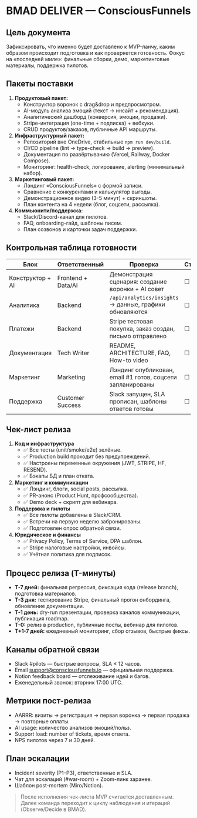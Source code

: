 ﻿# BMAD DELIVER — ConsciousFunnels

## Цель документа
Зафиксировать, что именно будет доставлено к MVP-ланчу, каким образом происходит подготовка и как проверяется готовность. Фокус на «последней миле»: финальные сборки, демо, маркетинговые материалы, поддержка пилотов.

## Пакеты поставки
1. **Продуктовый пакет:**
   - Конструктор воронок с drag&drop и предпросмотром.
   - AI-модуль анализа эмоций (текст → инсайт + рекомендация).
   - Аналитический дашборд (конверсия, эмоции, продажи).
   - Stripe-интеграция (one-time + подписка) + вебхуки.
   - CRUD продуктов/заказов, публичные API маршруты.
2. **Инфраструктурный пакет:**
   - Репозиторий вне OneDrive, стабильные `npm run dev/build`.
   - CI/CD pipeline (lint → type-check → build → preview).
   - Документация по развёртыванию (Vercel, Railway, Docker Compose).
   - Мониторинг: health-check, логирование, alerting (минимальный набор).
3. **Маркетинговый пакет:**
   - Лэндинг «ConsciousFunnels» с формой записи.
   - Сравнение с конкурентами и калькулятор выгоды.
   - Демонстрационное видео (3-5 минут) + скриншоты.
   - План контента на 4 недели (блог, соцсети, рассылка).
4. **Коммьюнити/поддержка:**
   - Slack/Discord-канал для пилотов.
   - FAQ, onboarding-гайд, шаблоны писем.
   - План созвонов и карточки задач поддержки.

## Контрольная таблица готовности
| Блок | Ответственный | Проверка | Статус |
| --- | --- | --- | --- |
| Конструктор + AI | Frontend + Data/AI | Демонстрация сценария: создание воронки + AI совет | ☐ |
| Аналитика | Backend | `/api/analytics/insights` → данные, графики обновляются | ☐ |
| Платежи | Backend | Stripe тестовая покупка, заказ создан, письмо отправлено | ☐ |
| Документация | Tech Writer | README, ARCHITECTURE, FAQ, How-to video | ☐ |
| Маркетинг | Marketing | Лэндинг опубликован, email #1 готов, соцсети запланированы | ☐ |
| Поддержка | Customer Success | Slack запущен, SLA прописан, шаблоны ответов готовы | ☐ |

## Чек-лист релиза
1. **Код и инфраструктура**
   - ✅ Все тесты (unit/smoke/e2e) зелёные.
   - ✅ Production build проходит без предупреждений.
   - ✅ Настроены переменные окружения (JWT, STRIPE, HF, RESEND).
   - ✅ Бэкапы БД и план отката.
2. **Маркетинг и коммуникации**
   - ✅ Лэндинг, блоги, social posts, рассылка.
   - ✅ PR-анонс (Product Hunt, профсообщества).
   - ✅ Demo deck + скрипт для вебинара.
3. **Поддержка и пилоты**
   - ✅ Все пилоты добавлены в Slack/CRM.
   - ✅ Встречи на первую неделю забронированы.
   - ✅ Подготовлен опрос обратной связи.
4. **Юридическое и финансы**
   - ✅ Privacy Policy, Terms of Service, DPA шаблон.
   - ✅ Stripe налоговые настройки, инвойсы.
   - ✅ Учётная политика для подписок.

## Процесс релиза (T-минуты)
- **T-7 дней:** финальная регрессия, фиксация кода (release branch), подготовка материалов.
- **T-3 дня:** тестирование Stripe, финальный прогон онбординга, обновление документации.
- **T-1 день:** dry-run презентации, проверка каналов коммуникации, публикация roadmap.
- **T-0:** релиз в production, публичные посты, вебинар для пилотов.
- **T+1-7 дней:** ежедневный мониторинг, сбор отзывов, быстрые фиксы.

## Каналы обратной связи
- Slack #pilots — быстрые вопросы, SLA ≤ 12 часов.
- Email support@consciousfunnels.io — официальная поддержка.
- Notion feedback board — отслеживание идей и багов.
- Еженедельный звонок: вторник 17:00 UTC.

## Метрики пост-релиза
- AARRR: визиты → регистрация → первая воронка → первая продажа → повторные оплаты.
- AI usage: количество анализов эмоций/польз.
- Support load: number of tickets, время ответа.
- NPS пилотов через 7 и 30 дней.

## План эскалации
- Incident severity (P1–P3), ответственные и SLA.
- Чат для эскалаций (#war-room) + Zoom-линк заранее.
- Шаблон post-mortem (Miro/Notion).

> После исполнения чек-листа MVP считается доставленным. Далее команда переходит к циклу наблюдения и итераций (Observe/Decide в BMAD).
